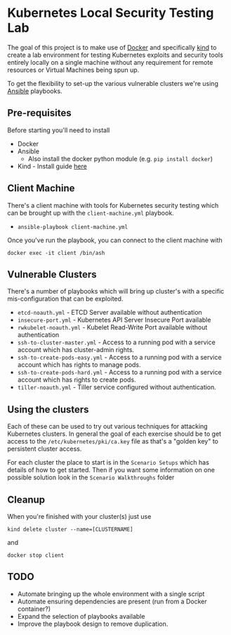 # Kubernetes Local Security Testing Lab

The goal of this project is to make use of [Docker](https://www.docker.com) and specifically [kind](https://kind.sigs.k8s.io/) to create a lab environment for testing Kubernetes exploits and security tools entirely locally on a single machine without any requirement for remote resources or Virtual Machines being spun up.

To get the flexibility to set-up the various vulnerable clusters we're using [Ansible](https://www.ansible.com/) playbooks.

## Pre-requisites

Before starting you'll need to install

 - Docker
 - Ansible
   - Also install the docker python module (e.g. `pip install docker`)
 - Kind - Install guide [here](https://kind.sigs.k8s.io/docs/user/quick-start/)


## Client Machine

There's a client machine with tools for Kubernetes security testing which can be brought up with the `client-machine.yml` playbook.

- `ansible-playbook client-machine.yml` 

Once you've run the playbook, you can connect to the client machine with 

`docker exec -it client /bin/ash`

## Vulnerable Clusters

There's a number of playbooks which will bring up cluster's with a specific mis-configuration that can be exploited.

- `etcd-noauth.yml` - ETCD Server available without authentication
- `insecure-port.yml` - Kubernetes API Server Insecure Port available
- `rwkubelet-noauth.yml` - Kubelet Read-Write Port available without authentication
- `ssh-to-cluster-master.yml` - Access to a running pod with a service account which has cluster-admin rights.
- `ssh-to-create-pods-easy.yml` - Access to a running pod with a service account which has rights to manage pods.
- `ssh-to-create-pods-hard.yml` - Access to a running pod with a service account which has rights to create pods.
- `tiller-noauth.yml` - Tiller service configured without authentication.

## Using the clusters

Each of these can be used to try out various techniques for attacking Kubernetes clusters.  In general the goal of each exercise should be to get access to the `/etc/kubernetes/pki/ca.key` file as that's a "golden key" to persistent cluster access.

For each cluster the place to start is in the `Scenario Setups` which has details of how to get started.  Then if you want some information on one possible solution look in the `Scenario Walkthroughs` folder

## Cleanup

When you're finished with your cluster(s) just use

```
kind delete cluster --name=[CLUSTERNAME]
```

and 

```
docker stop client
```

## TODO

- Automate bringing up the whole environment with a single script
- Automate ensuring dependencies are present (run from a Docker container?)
- Expand the selection of playbooks available
- Improve the playbook design to remove duplication.